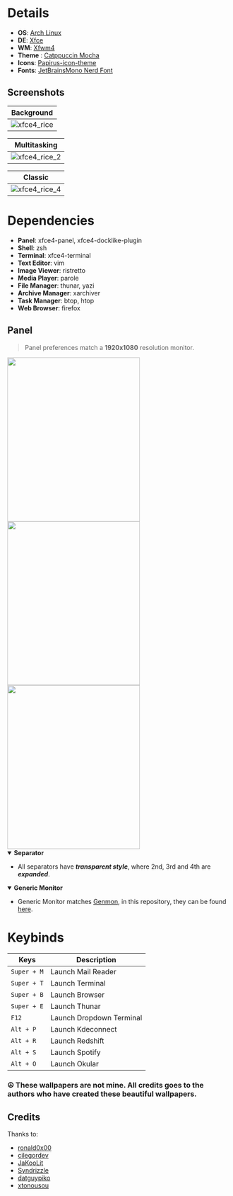 # Details

- **OS**: [Arch Linux](https://archlinux.org/)
- **DE**: [Xfce](https://www.xfce.org/)
- **WM**: [Xfwm4](https://docs.xfce.org/xfce/xfwm4/start)
- **Theme** : [Catppuccin Mocha](https://github.com/catppuccin/catppuccin)
- **Icons**: [Papirus-icon-theme](https://github.com/PapirusDevelopmentTeam/papirus-icon-theme)
- **Fonts**: [JetBrainsMono Nerd Font](https://archlinux.org/packages/extra/any/ttf-jetbrains-mono-nerd/)

## Screenshots

|  Background  |
|  -  |
|  ![xfce4_rice](https://github.com/joseluisgomes/dotfiles/assets/70901488/407d67d7-c04f-42aa-a21a-488538b2a637)  |

|  Multitasking  |
|  -  |
|  ![xfce4_rice_2](https://github.com/joseluisgomes/dotfiles/assets/70901488/a0a90221-be44-41fe-ae87-20abe164667c)  |

|  Classic  |
|  -  |
|  ![xfce4_rice_4](https://github.com/joseluisgomes/dotfiles/assets/70901488/2288fbee-1414-4fa9-8317-e1cb37d6a7af)  |

# Dependencies

- **Panel**: xfce4-panel, xfce4-docklike-plugin
- **Shell**: zsh 
- **Terminal**: xfce4-terminal
- **Text Editor**: vim
- **Image Viewer**: ristretto
- **Media Player**: parole
- **File Manager**: thunar, yazi
- **Archive Manager**: xarchiver
- **Task Manager**: btop, htop
- **Web Browser**: firefox

## Panel

> Panel preferences match a **1920x1080** resolution monitor.

<img src="https://github.com/joseluisgomes/dotfiles/assets/70901488/562224d6-04da-4410-a1da-d0fea30c1596" width="300" height="370">
<img src="https://github.com/joseluisgomes/dotfiles/assets/70901488/b818a8e5-3d5d-4d5e-8a25-a86d0b90d1be" width="300" height="370">
<img src="https://github.com/joseluisgomes/dotfiles/assets/70901488/8f089381-7a71-4818-95c7-0f0f1983fa9a" width="300" height="370">

<details open>
   <summary><strong>Separator</strong></summary>

   - All separators have ***transparent style***, where 2nd, 3rd and 4th are ***expanded***.

<details open>
   <summary><strong>Generic Monitor</strong></summary>

   - Generic Monitor matches [Genmon](https://docs.xfce.org/panel-plugins/xfce4-genmon-plugin/start), in this repository, they can be found [here](https://github.com/xtonousou/xfce4-genmon-scripts).

# Keybinds

| Keys | Description |
| --- | --- |
| `Super + M` | Launch Mail Reader |
| `Super + T` | Launch Terminal |
| `Super + B` | Launch Browser |
| `Super + E` | Launch Thunar |
| `F12` | Launch Dropdown Terminal |
| `Alt + P` | Launch Kdeconnect |
| `Alt + R` | Launch Redshift |
| `Alt + S` | Launch Spotify |
| `Alt + O` | Launch Okular |

### ☮️ These wallpapers are not mine. All credits goes to the authors who have created these beautiful wallpapers. 

## Credits
Thanks to:
* [ronald0x00](https://github.com/ronald0x00)
* [cilegordev](https://github.com/cilegordev)
* [JaKooLit](https://github.com/JaKooLit)
* [Syndrizzle](https://github.com/Syndrizzle)
* [datguypiko](https://github.com/datguypiko)
* [xtonousou](https://github.com/xtonousou)
